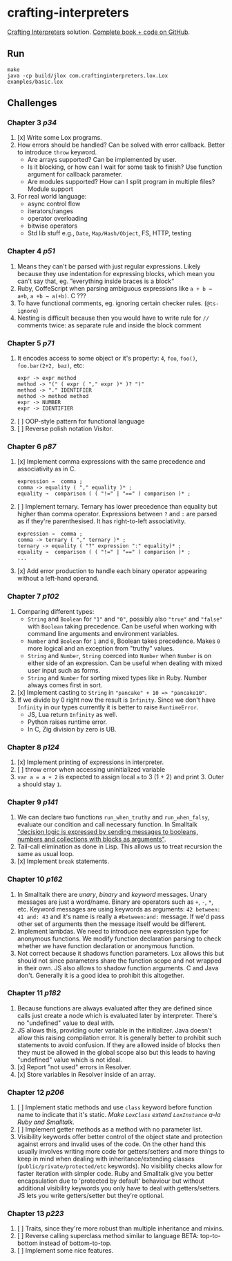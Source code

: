 # crafting-interpreters

[Crafting Interpreters](https://craftinginterpreters.com) solution. [Complete book + code on GitHub](https://github.com/munificent/craftinginterpreters).

## Run

```shell
make
java -cp build/jlox com.craftinginterpreters.lox.Lox examples/basic.lox
```

## Challenges

### Chapter 3 _p34_

1. [x] Write some Lox programs.
2. How errors should be handled? Can be solved with error callback. Better to introduce `throw` keyword.
    - Are arrays supported? Can be implemented by user.
    - Is it blocking, or how can I wait for some task to finish? Use function argument for callback parameter.
    - Are modules supported? How can I split program in multiple files? Module support
3. For real world language:
    - async control flow
    - iterators/ranges
    - operator overloading
    - bitwise operators
    - Std lib stuff e.g., `Date`, `Map/Hash/Object`, FS, HTTP, testing

### Chapter 4 _p51_

1. Means they can't be parsed with just regular expressions. Likely because they use indentation for expressing blocks, which mean you can't say that, eg. ”everything inside braces is a block“
2. Ruby, CoffeScript when parsing ambiguous expressions like `a + b → a+b`, `a +b → a(+b)`. C ???
3. To have functional comments, eg. ignoring certain checker rules. (`@ts-ignore`)
4. Nesting is difficult because then you would have to write rule for `//` comments twice: as separate rule and inside the block comment

### Chapter 5 _p71_

1. It encodes access to some object or it's property: `4`, `foo`, `foo()`, `foo.bar(2+2, baz)`, etc:
    ```
    expr -> expr method
    method -> "(" ( expr ( "," expr )* )? ")"
    method -> "." IDENTIFIER
    method -> method method
    expr -> NUMBER
    expr -> IDENTIFIER
    ```
2. [ ] OOP-style pattern for functional language
3. [ ] Reverse polish notation Visitor.

### Chapter 6 _p87_

1. [x] Implement comma expressions with the same precedence and associativity as in C.
    ```
    expression →  comma ;
    comma -> equality ( "," equality )* ;
    equality →  comparison ( ( "!=" | "==" ) comparison )* ;
    ```
2. [ ] Implement ternary. Ternary has lower precedence than equality but higher than comma operator.
    Expressions between `?` and `:` are parsed as if they're parenthesised. It has right-to-left associativity.
    ```
    expression →  comma ;
    comma -> ternary ( "," ternary )* ;
    ternary -> equality ( "?" expression ":" equality)* ;
    equality →  comparison ( ( "!=" | "==" ) comparison )* ;
    ...
    ```
3. [x] Add error production to handle each binary operator appearing without
   a left-hand operand.

### Chapter 7 _p102_

1. Comparing different types:
    - `String` and `Boolean` for `"1"` and `"0"`, possibly also `"true"` and
    `"false"` with `Boolean` taking precedence. Can be useful when working
    with command line arguments and environment variables.
    - `Number` and `Boolean` for `1` and `0`, Boolean takes precedence. Makes
    `0` more logical and an exception from "truthy" values.
    - `String` and `Number`, `String` coerced into `Number` when
    `Number` is on either side of an expression. Can be useful when dealing
    with mixed user input such as forms.
    - `String` and `Number` for sorting mixed types like in Ruby. Number always
    comes first in sort.
2. [x] Implement casting to `String` in `"pancake" + 10 => "pancake10"`.
3. If we divide by 0 right now the result is `Infinity`. Since we don't have `Infinity` in our types currently it is better to raise `RuntimeError`.
    - JS, Lua return `Infinity` as well.
    - Python raises runtime error.
    - In C, Zig division by zero is UB.

### Chapter 8 _p124_

1. [x] Implement printing of expressions in interpreter.
2. [ ] throw error when accessing uninitialized variable
3. `var a = a + 2` is expected to assign local `a` to 3 (1 + 2) and print 3. Outer `a` should stay `1`.

### Chapter 9 _p141_

1. We can declare two functions `run_when_truthy` and `run_when_falsy`, evaluate our condition and call necessary function. In Smalltalk ["decision logic is expressed by sending messages to booleans, numbers and collections with blocks as arguments"](https://cuis-smalltalk.github.io/TheCuisBook/Control-flow-with-block-and-message.html).
2. Tail-call elimination as done in Lisp. This allows us to treat recursion the same as usual loop.
3. [x] Implement `break` statements.

### Chapter 10 _p162_

1. In Smalltalk there are _unary_, _binary_ and _keyword_ messages. Unary
   messages are just a word/name. Binary are operators such as `+`, `-`, `*`,
   etc. Keyword messages are using keywords as arguments: `42 between: 41 and: 43`
   and it's name is really a `#between:and:` message. If we'd pass other set of arguments
   then the message itself would be different.
2. Implement lambdas. We need to introduce new expression type for anonymous functions.
   We modify function declaration parsing to check whether we have function declaration or anonymous function.
3. Not correct because it shadows function parameters. Lox allows this but
   should not since parameters share the function scope and not wrapped in their own.
   JS also allows to shadow function arguments. C and Java don't. Generally it
   is a good idea to prohibit this altogether.

### Chapter 11 _p182_

1. Because functions are always evaluated after they are defined since calls just
   create a node which is evaluated later by interpreter. There's no "undefined" value to deal with.
2. JS allows this, providing outer variable in the initializer. Java doesn't
   allow this raising compilation error. It is generally better to prohibit
   such statements to avoid confusion. If they are allowed inside of blocks
   then they must be allowed in the global scope also but this leads to having
   "undefined" value which is not ideal.
3. [x] Report "not used" errors in Resolver.
4. [x] Store variables in Resolver inside of an array.

### Chapter 12 _p206_

1. [ ] Implement static methods and use `class` keyword before function name to
   indicate that it's static. *Make `LoxClass` extend `LoxInstance` a-la Ruby and Smalltalk.*
2. [ ] Implement getter methods as a method with no parameter list.
3. Visibility keywords offer better control of the object state and protection
   against errors and invalid uses of the code. On the other hand this usually
   involves writing more code for getters/setters and more things to keep in
   mind when dealing with inheritance/extending classes
   (`public/private/protected/etc` keywords). No visibility checks allow for
   faster iteration with simpler code. Ruby and Smalltalk give you better
   encapsulation due to 'protected by default' behaviour but without additional
   visibility keywords you only have to deal with getters/setters. JS lets you
   write getters/setter but they're optional.

### Chapter 13 _p223_

1. [ ] Traits, since they're more robust than multiple inheritance and mixins.
2. [ ] Reverse calling superclass method similar to language BETA: top-to-bottom instead of bottom-to-top.
3. [ ] Implement some nice features.
